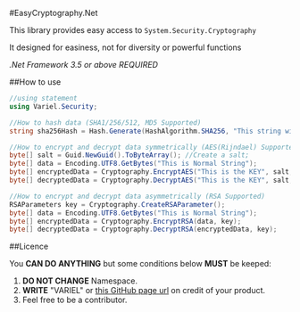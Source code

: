#EasyCryptography.Net

This library provides easy access to ```System.Security.Cryptography```

It designed for easiness, not for diversity or powerful functions

*.Net Framework 3.5 or above REQUIRED*

##How to use

```C#
//using statement
using Variel.Security;

//How to hash data (SHA1/256/512, MD5 Supported)
string sha256Hash = Hash.Generate(HashAlgorithm.SHA256, "This string will be hashed");

//How to encrypt and decrypt data symmetrically (AES(Rijndael) Supported)
byte[] salt = Guid.NewGuid().ToByteArray(); //Create a salt;
byte[] data = Encoding.UTF8.GetBytes("This is Normal String");
byte[] encryptedData = Cryptography.EncryptAES("This is the KEY", salt, data);
byte[] decryptedData = Cryptography.DecryptAES("This is the KEY", salt, encryptedData);

//How to encrypt and decrypt data asymmetrically (RSA Supported)
RSAParameters key = Cryptography.CreateRSAParameter();
byte[] data = Encoding.UTF8.GetBytes("This is Normal String");
byte[] encryptedData = Cryptography.EncryptRSA(data, key);
byte[] decryptedData = Cryptography.DecryptRSA(encryptedData, key);
```

##Licence

You **CAN DO ANYTHING** but some conditions below **MUST** be keeped:

1. **DO NOT CHANGE** Namespace.
2. **WRITE** "VARIEL" or [this GitHub page url](http://variel.kr/easycrypto) on credit of your product.
3. Feel free to be a contributor.

